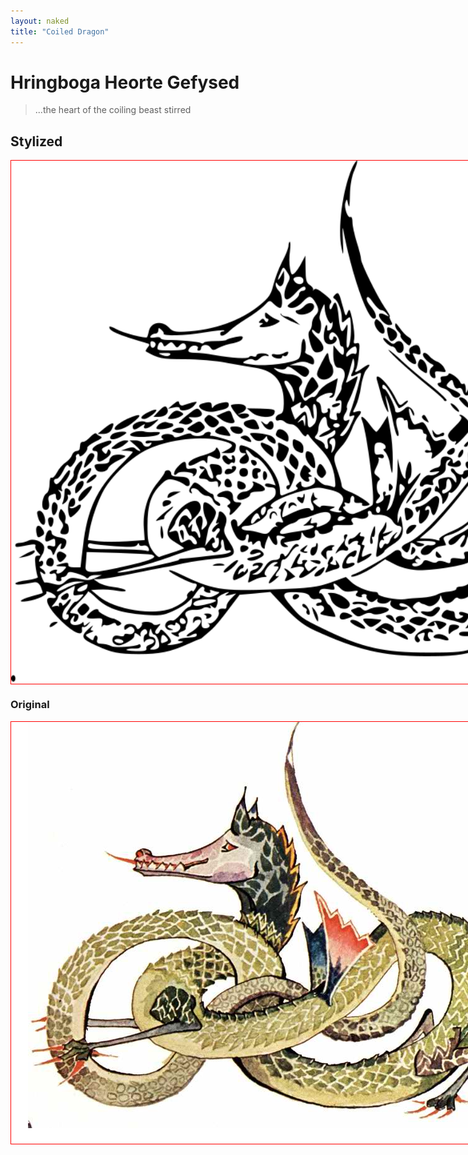 ```yaml
---
layout: naked
title: "Coiled Dragon"
---
```


<h1>Hringboga Heorte Gefysed</h1>
<blockquote>...the heart of the coiling beast stirred</blockquote>

<h2>Stylized</h2>
<div style="width:1024px;border:1px solid red;"><img src="/images/posts/tolkein-hobbit-jacket-invert1.svg" width="1024px" style="max-width:1024px;"/></div>

<h3>Original</h3>
<div style="width:839px;border:1px solid red;"><img src="/images/serpent.png"/></div>